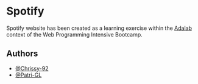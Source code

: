 # Spotify

Spotify website has been created as a learning exercise within the [Adalab](https://adalab.es/) context of the Web Programming Intensive Bootcamp. 



## Authors

- [@Chrissy-92](https://github.com/Chrissy-92)
- [@Patri-GL](https://github.com/Patri-GL)
